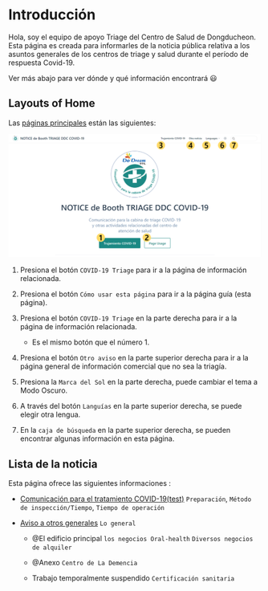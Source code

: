 # Introducción

Hola, soy el equipo de apoyo Triage del Centro de Salud de Dongducheon.  
Esta página es creada para informarles de la noticia pública relativa a los asuntos generales de los centros de triage y salud durante el período de respuesta Covid-19.

Ver más abajo para ver dónde y qué información encontrará :smiley:

## Layouts of Home

Las [páginas principales](../) están las siguientes:

![layout-guide-01](./guide-rayout-01.png)

1. Presiona el botón `COVID-19 Triage` para ir a la página de información relacionada.

1. Presiona el botón `Cómo usar esta página` para ir a la página guía (esta página).

1. Presiona el botón `COVID-19 Triage` en la parte derecha para ir a la página de información relacionada.

    - Es el mismo botón que el número 1.

1. Presiona el botón `Otro aviso` en la parte superior derecha para ir a la página general de información comercial que no sea la triagía.

1. Presiona la `Marca del Sol` en la parte derecha, puede cambiar el tema a Modo Oscuro.

1. A través del botón `Languías` en la parte superior derecha, se puede elegir otra lengua.

1. En la `caja de búsqueda` en la parte superior derecha, se pueden encontrar algunas información en esta página.

## Lista de la noticia

Esta página ofrece las siguientes informaciones :

- [Comunicación para el tratamiento COVID-19(test)](../covid-19/) `Preparación`, `Método de inspección/Tiempo`, `Tiempo de operación`

- [Aviso a otros generales](../other/) `Lo general`

  - @El edificio principal `los negocios Oral-health` `Diversos negocios de alquiler`

  - @Anexo `Centro de La Demencia`

  - Trabajo temporalmente suspendido `Certificación sanitaria`
